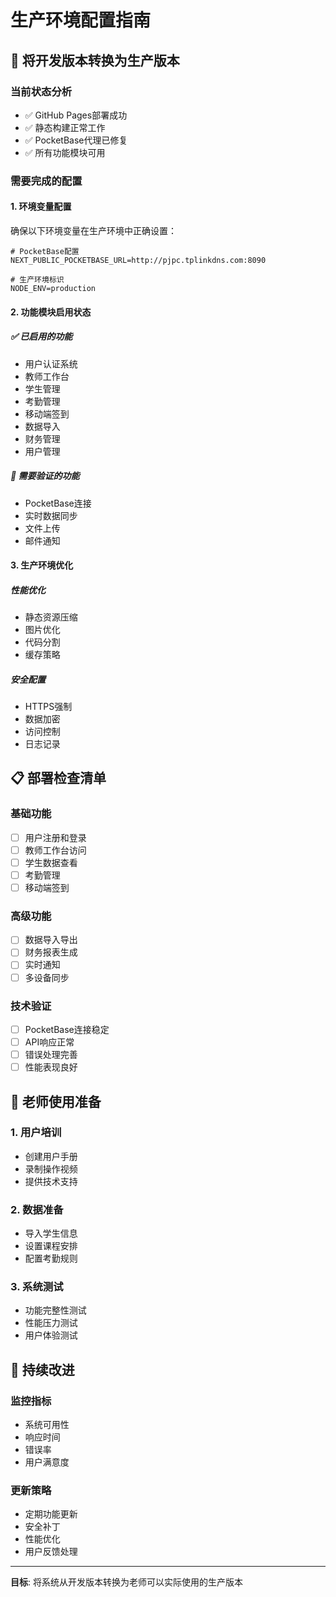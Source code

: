 # 生产环境配置指南

## 🚀 将开发版本转换为生产版本

### 当前状态分析
- ✅ GitHub Pages部署成功
- ✅ 静态构建正常工作
- ✅ PocketBase代理已修复
- ✅ 所有功能模块可用

### 需要完成的配置

#### 1. 环境变量配置
确保以下环境变量在生产环境中正确设置：

```env
# PocketBase配置
NEXT_PUBLIC_POCKETBASE_URL=http://pjpc.tplinkdns.com:8090

# 生产环境标识
NODE_ENV=production
```

#### 2. 功能模块启用状态

##### ✅ 已启用的功能
- 用户认证系统
- 教师工作台
- 学生管理
- 考勤管理
- 移动端签到
- 数据导入
- 财务管理
- 用户管理

##### 🔧 需要验证的功能
- PocketBase连接
- 实时数据同步
- 文件上传
- 邮件通知

#### 3. 生产环境优化

##### 性能优化
- 静态资源压缩
- 图片优化
- 代码分割
- 缓存策略

##### 安全配置
- HTTPS强制
- 数据加密
- 访问控制
- 日志记录

## 📋 部署检查清单

### 基础功能
- [ ] 用户注册和登录
- [ ] 教师工作台访问
- [ ] 学生数据查看
- [ ] 考勤管理
- [ ] 移动端签到

### 高级功能
- [ ] 数据导入导出
- [ ] 财务报表生成
- [ ] 实时通知
- [ ] 多设备同步

### 技术验证
- [ ] PocketBase连接稳定
- [ ] API响应正常
- [ ] 错误处理完善
- [ ] 性能表现良好

## 🎯 老师使用准备

### 1. 用户培训
- 创建用户手册
- 录制操作视频
- 提供技术支持

### 2. 数据准备
- 导入学生信息
- 设置课程安排
- 配置考勤规则

### 3. 系统测试
- 功能完整性测试
- 性能压力测试
- 用户体验测试

## 🔄 持续改进

### 监控指标
- 系统可用性
- 响应时间
- 错误率
- 用户满意度

### 更新策略
- 定期功能更新
- 安全补丁
- 性能优化
- 用户反馈处理

---

**目标**: 将系统从开发版本转换为老师可以实际使用的生产版本
